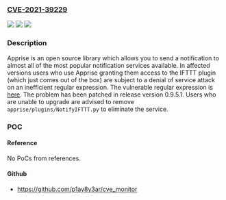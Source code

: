 ### [CVE-2021-39229](https://cve.mitre.org/cgi-bin/cvename.cgi?name=CVE-2021-39229)
![](https://img.shields.io/static/v1?label=Product&message=apprise&color=blue)
![](https://img.shields.io/static/v1?label=Version&message=n%2Fa&color=blue)
![](https://img.shields.io/static/v1?label=Vulnerability&message=CWE-400%3A%20Uncontrolled%20Resource%20Consumption&color=brighgreen)

### Description

Apprise is an open source library which allows you to send a notification to almost all of the most popular notification services available. In affected versions users who use Apprise granting them access to the IFTTT plugin (which just comes out of the box) are subject to a denial of service attack on an inefficient regular expression. The vulnerable regular expression is [here](https://github.com/caronc/apprise/blob/0007eade20934ddef0aba38b8f1aad980cfff253/apprise/plugins/NotifyIFTTT.py#L356-L359). The problem has been patched in release version 0.9.5.1. Users who are unable to upgrade are advised to remove `apprise/plugins/NotifyIFTTT.py` to eliminate the service.

### POC

#### Reference
No PoCs from references.

#### Github
- https://github.com/p1ay8y3ar/cve_monitor

